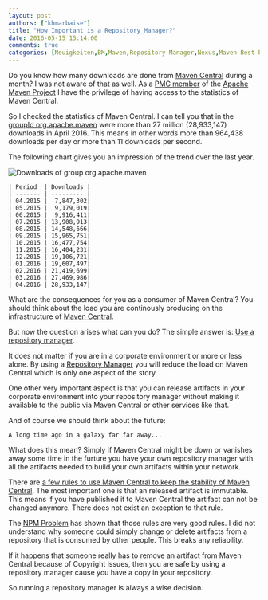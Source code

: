 ```yaml
---
layout: post
authors: ["khmarbaise"]
title: "How Important is a Repository Manager?"
date: 2016-05-15 15:14:00
comments: true
categories: [Neuigkeiten,BM,Maven,Repository Manager,Nexus,Maven Best Practice]
---
```

Do you know how many downloads are done from [Maven Central][maven-central]
during a month? I was not aware of that as well. 
As a [PMC member][pmc-member-khmarbaise] of the [Apache Maven Project][apache-maven] I 
have the privilege of having access to the statistics of Maven Central.

So I checked the statistics of Maven Central. I can tell you that in the
[groupId org.apache.maven][ORG.APACHE.MAVEN] were more than 27 million
(28,933,147) downloads in April 2016. This means in other
words more than 964,438 downloads per day or more than 11 downloads per second.

The following chart gives you an impression of the trend over the last year. 

![Downloads of group org.apache.maven](/downloads/files/central/MavenDownloads.png)

```
| Period  | Downloads |
| ------- | --------- |
| 04.2015 |  7,847,302|
| 05.2015 |  9,179,019|
| 06.2015 |  9,916,411|
| 07.2015 | 13,908,913|
| 08.2015 | 14,548,666|
| 09.2015 | 15,965,751|
| 10.2015 | 16,477,754|
| 11.2015 | 16,404,231|
| 12.2015 | 19,106,721|
| 01.2016 | 19,607,497|
| 02.2016 | 21,419,699|
| 03.2016 | 27,469,986| 
| 04.2016 | 28,933,147|
```

What are the consequences for you as a consumer of Maven Central? You should
think about the load you are continously producing on the infrastructure of 
[Maven Central][maven-central-infrastructure].

But now the question arises what can you do? The simple answer is: 
[Use a repository manager][repository-manager].

It does not matter if you are in a corporate environment or more or less alone.
By using a [Repository Manager][repository-manager] you will reduce the load 
on Maven Central which is only one aspect of the story.

One other very important aspect is that you can release artifacts in your 
corporate environment into your repository manager without making it available
to the public via Maven Central or other services like that.

And of course we should think about the future:

```
A long time ago in a galaxy far far away...
```

What does this mean? Simply if Maven Central might be down or vanishes away some time
in the furture you have your own repository manager with all the artifacts needed 
to build your own artifacts within your network.

There are [a few rules to use Maven Central to keep the stability of Maven Central][central-faq].
The most important one is that an released artifact is immutable. This means
if you have published it to Maven Central the artifact can not be changed anymore.
There does not exist an exception to that rule. 

The [NPM Problem][npm-desaster] has shown 
that those rules are very good rules. I did not understand why
someone could simply change or delete artifacts from a repository 
that is consumed by other people. This breaks any reliability.

If it happens that someone really has to remove an artifact from Maven Central because
of Copyright issues, then you are safe by using a repository manager cause
you have a copy in your repository.

So running a repository manager is always a wise decision.

[maven-central]: https://search.maven.org/
[maven-central-infrastructure]: https://central.sonatype.org/pages/about.html
[ORG.APACHE.MAVEN]: https://search.maven.org/#search%7Cga%7C1%7Cg%3A%22org.apache.maven%22
[pmc-member-khmarbaise]: https://maven.apache.org/team-list.html#khmarbaise
[apache-maven]: https://maven.apache.org/
[repository-manager]: https://maven.apache.org/repository-management.html
[npm-desaster]: http://blog.npmjs.org/post/141577284765/kik-left-pad-and-npm
[central-faq]: http://central.sonatype.org/articles/2014/Feb/06/can-i-change-a-component-on-central/
